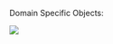 
Domain Specific Objects:

[![](https://mermaid.ink/img/pako:eNplkD0OgzAMha8SeYYLMFSCMHRhajuRDhYxJVJCUH4qVcDdmxZUqcKT9flZfs8zdFYSFPBwOA3sWouRpSrbmyfHuEbv72xjVdvYp6Idboy33BpDY_ijZZ6fljN6hkwrH5jtF8b3hd9oKQ-k2g8dNJCBIWdQyeR0_jABYSBDAorUSuox6iBAjGuSYgz28ho7KIKLlEGcJAaqFaaMBooetU-UpArWNVv67xPWN0UMVAw?type=png)](https://mermaid.live/edit#pako:eNplkD0OgzAMha8SeYYLMFSCMHRhajuRDhYxJVJCUH4qVcDdmxZUqcKT9flZfs8zdFYSFPBwOA3sWouRpSrbmyfHuEbv72xjVdvYp6Idboy33BpDY_ijZZ6fljN6hkwrH5jtF8b3hd9oKQ-k2g8dNJCBIWdQyeR0_jABYSBDAorUSuox6iBAjGuSYgz28ho7KIKLlEGcJAaqFaaMBooetU-UpArWNVv67xPWN0UMVAw)